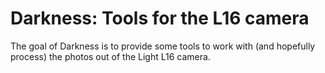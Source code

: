 # Darkness: Tools for the L16 camera

The goal of Darkness is to provide some tools to work with (and hopefully process) the photos out of the Light L16 camera. 